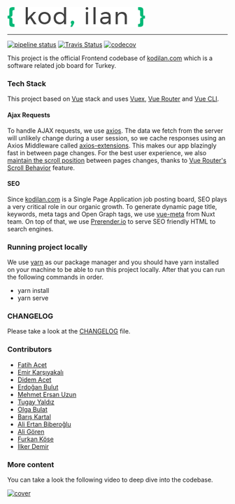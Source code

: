 <img src="./public/logo_c.png" />

----

[![pipeline status](https://gitlab.com/kodilan/frontend/badges/master/pipeline.svg)](https://gitlab.com/kodilan/frontend/commits/master)
[![Travis Status](https://travis-ci.com/kodilan-com/frontend.svg?branch=master)](https://travis-ci.com/kodilan-com/frontend)
[![codecov](https://codecov.io/gh/kodilan-com/frontend/branch/master/graph/badge.svg)](https://codecov.io/gh/kodilan-com/frontend)

This project is the official Frontend codebase of [kodilan.com](https://kodilan.com) which is a software related job board for Turkey.

### Tech Stack

This project based on [Vue](https://github.com/vuejs/vue) stack and uses [Vuex](https://github.com/vuejs/vuex), [Vue Router](https://github.com/vuejs/vue-router) and [Vue CLI](https://github.com/vuejs/vue-cli).

#### Ajax Requests
To handle AJAX requests, we use [axios](https://github.com/axios/axios). The data we fetch from the server will unlikely change during a user session, so we cache responses using an Axios Middleware called [axios-extensions](https://github.com/kuitos/axios-extensions). This makes our app blazingly fast in between page changes. For the best user experience, we also [maintain the scroll position](https://gitlab.com/kodilan/frontend/blob/master/src/router/index.js#L93-95) between pages changes, thanks to [Vue Router's Scroll Behavior](https://router.vuejs.org/guide/advanced/scroll-behavior.html) feature.

#### SEO
Since [kodilan.com](https://kodilan.com) is a Single Page Application job posting board, SEO plays a very critical role in our organic growth. To generate dynamic page title, keywords, meta tags and Open Graph tags, we use [vue-meta](https://github.com/nuxt/vue-meta) from Nuxt team. On top of that, we use [Prerender.io](https://prerender.io) to serve SEO friendly HTML to search engines.

### Running project locally

We use [yarn](https://yarnpkg.com/en/) as our package manager and you should have yarn installed on your machine to be able to run this project locally. After that you can run the following commands in order.

- yarn install
- yarn serve

### CHANGELOG

Please take a look at the [CHANGELOG](https://gitlab.com/kodilan/frontend/blob/master/CHANGELOG.md) file.

### Contributors

- [Fatih Acet](https://twitter.com/fatihacet)
- [Emir Karşıyakalı](https://twitter.com/emirkarsiyakali)
- [Didem Acet](https://twitter.com/didemacet)
- [Erdoğan Bulut](https://github.com/erdoganbulut)
- [Mehmet Ersan Uzun](https://github.com/mersanuzun)
- [Tugay Yaldız](https://github.com/TugayYaldiz)
- [Olga Bulat](https://github.com/obulat)
- [Barış Kartal](https://github.com/bskl)
- [Ali Ertan Biberoğlu](https://github.com/AliBiberoglu)
- [Ali Gören](https://github.com/aligoren)
- [Furkan Köse](https://github.com/furkankose)
- [İlker Demir](https://github.com/ilker0)

### More content

You can take a look the following video to deep dive into the codebase.

[![cover](https://i3.ytimg.com/vi/3Zbd7ELMOtw/maxresdefault.jpg)](https://www.youtube.com/watch?v=3Zbd7ELMOtw)
